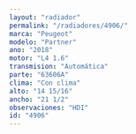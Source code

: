 ```yaml
---
layout: "radiador"
permalink: "/radiadores/4906/"
marca: "Peugeot"
modelo: "Partner"
ano: "2018"
motor: "L4 1.6"
transmision: "Automática"
parte: "63606A"
clima: "Con clima"
alto: "14 15/16"
ancho: "21 1/2"
observaciones: "HDI"
id: "4906"
---
```


